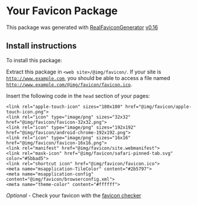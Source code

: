 # Your Favicon Package

This package was generated with [RealFaviconGenerator](https://realfavicongenerator.net/) [v0.16](https://realfavicongenerator.net/change_log#v0.16)

## Install instructions

To install this package:

Extract this package in <code>&lt;web site&gt;/@img/favicon/</code>. If your site is <code>http://www.example.com</code>, you should be able to access a file named <code>http://www.example.com/@img/favicon/favicon.ico</code>.

Insert the following code in the `head` section of your pages:

    <link rel="apple-touch-icon" sizes="180x180" href="@img/favicon/apple-touch-icon.png">
    <link rel="icon" type="image/png" sizes="32x32" href="@img/favicon/favicon-32x32.png">
    <link rel="icon" type="image/png" sizes="192x192" href="@img/favicon/android-chrome-192x192.png">
    <link rel="icon" type="image/png" sizes="16x16" href="@img/favicon/favicon-16x16.png">
    <link rel="manifest" href="@img/favicon/site.webmanifest">
    <link rel="mask-icon" href="@img/favicon/safari-pinned-tab.svg" color="#5bbad5">
    <link rel="shortcut icon" href="@img/favicon/favicon.ico">
    <meta name="msapplication-TileColor" content="#2b5797">
    <meta name="msapplication-config" content="@img/favicon/browserconfig.xml">
    <meta name="theme-color" content="#ffffff">

*Optional* - Check your favicon with the [favicon checker](https://realfavicongenerator.net/favicon_checker)